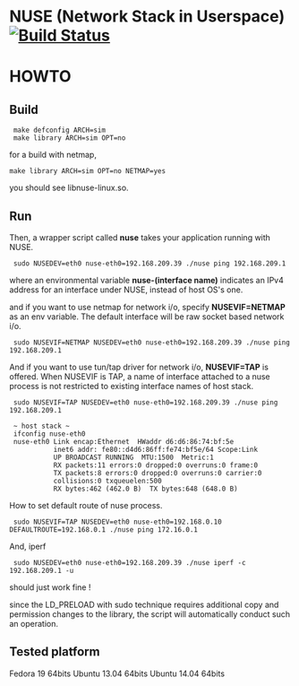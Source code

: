 NUSE (Network Stack in Userspace) [![Build Status](https://travis-ci.org/thehajime/net-next-nuse.png)](https://travis-ci.org/thehajime/net-next-nuse)
===============================


# HOWTO
## Build

```
 make defconfig ARCH=sim
 make library ARCH=sim OPT=no
```

for a build with netmap,

```
make library ARCH=sim OPT=no NETMAP=yes
```

you should see libnuse-linux.so.

## Run

Then, a wrapper script called **nuse** takes your application running with NUSE.

```
 sudo NUSEDEV=eth0 nuse-eth0=192.168.209.39 ./nuse ping 192.168.209.1
```

where an environmental variable **nuse-(interface name)** indicates an IPv4 address for an interface under NUSE, instead of host OS's one.

and if you want to use netmap for network i/o, specify **NUSEVIF=NETMAP** as an env variable. The default interface will be raw socket based network i/o.

```
 sudo NUSEVIF=NETMAP NUSEDEV=eth0 nuse-eth0=192.168.209.39 ./nuse ping 192.168.209.1
```

And if you want to use tun/tap driver for network i/o, **NUSEVIF=TAP** is offered. When NUSEVIF is TAP, a name of interface attached to a nuse process is not restricted to existing interface names of host stack.

```
 sudo NUSEVIF=TAP NUSEDEV=eth0 nuse-eth0=192.168.209.39 ./nuse ping 192.168.209.1

 ~ host stack ~
 ifconfig nuse-eth0
 nuse-eth0 Link encap:Ethernet  HWaddr d6:d6:86:74:bf:5e  
           inet6 addr: fe80::d4d6:86ff:fe74:bf5e/64 Scope:Link
           UP BROADCAST RUNNING  MTU:1500  Metric:1
           RX packets:11 errors:0 dropped:0 overruns:0 frame:0
           TX packets:8 errors:0 dropped:0 overruns:0 carrier:0
           collisions:0 txqueuelen:500 
           RX bytes:462 (462.0 B)  TX bytes:648 (648.0 B)
```

How to set default route of nuse process.
```
 sudo NUSEVIF=TAP NUSEDEV=eth0 nuse-eth0=192.168.0.10 DEFAULTROUTE=192.168.0.1 ./nuse ping 172.16.0.1
```

And, iperf

```
 sudo NUSEDEV=eth0 nuse-eth0=192.168.209.39 ./nuse iperf -c 192.168.209.1 -u
```

should just work fine !

since the LD_PRELOAD with sudo technique requires additional copy and permission changes to the library, the script will automatically conduct such an operation.

## Tested platform
Fedora 19 64bits
Ubuntu 13.04 64bits
Ubuntu 14.04 64bits
